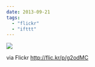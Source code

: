 ```yaml
---
date: 2013-09-21
tags: 
  - "flickr"
  - "ifttt"
---
```


![](http://farm8.staticflickr.com/7371/9861003494_8b75e47082_b.jpg)  

  
  
via Flickr http://flic.kr/p/g2odMC

